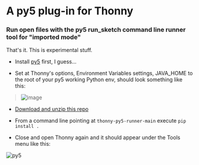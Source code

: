 # A py5 plug-in for Thonny

### Run open files with the py5 run_sketch command line runner tool for "imported mode"

That's it. This is experimental stuff.

- Install [py5](https://py5.ixora.io/install/) first, I guess...

- Set at Thonny's options, Environment Variables settings, JAVA_HOME to the root of your py5 working Python env, should look something like this:
 > ![image](https://user-images.githubusercontent.com/3694604/127754669-b133ab1f-3bb6-40fa-b3cb-9cf30adfb974.png)

- [Download and unzip this repo](https://github.com/villares/thonny-py5-runner/archive/refs/heads/main.zip) 

- From a command line pointing at `thonny-py5-runner-main` execute `pip install .`

- Close and open Thonny again and it should appear under the Tools menu like this:

![py5](https://user-images.githubusercontent.com/3694604/127754556-d1ec817a-67d7-4b41-b501-a2057e12ad85.gif)

